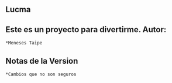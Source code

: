 Lucma 
---
Este es un proyecto para divertirme.
Autor: 
----
    *Meneses Taipe
Notas de la Version
-----------------------
    *Cambios que no son seguros